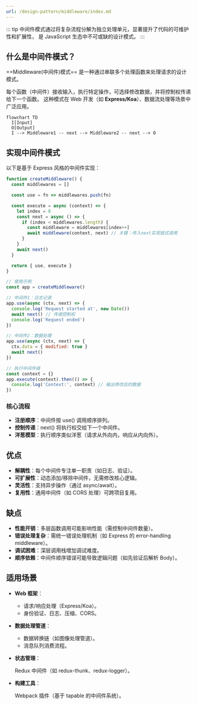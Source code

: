 ```yaml
---
url: /design-pattern/middleware/index.md
---
```

::: tip
中间件模式通过将复杂流程分解为独立处理单元，显著提升了代码的可维护性和扩展性，
是 JavaScript 生态中不可或缺的设计模式。
:::

## 什么是中间件模式？

\==Middleware(中间件)模式== 是一种通过串联多个处理函数来处理请求的设计模式。

每个函数（中间件）接收输入，执行特定操作，可选择修改数据，并将控制权传递给下一个函数。
这种模式在 Web 开发（如 **Express/Koa**）、数据流处理等场景中广泛应用。

```mermaid
flowchart TD
  I[Input]
  O[Output]
  I --> Middleware1 -- next --> Middleware2 -- next --> O
```

## 实现中间件模式

以下是基于 Express 风格的中间件实现：

```js
function createMiddleware() {
  const middlewares = []

  const use = fn => middlewares.push(fn)

  const execute = async (context) => {
    let index = 0
    const next = async () => {
      if (index < middlewares.length) {
        const middleware = middlewares[index++]
        await middleware(context, next) // 关键：传入next实现链式调用
      }
    }
    await next()
  }

  return { use, execute }
}

// 使用示例
const app = createMiddleware()

// 中间件1：日志记录
app.use(async (ctx, next) => {
  console.log('Request started at', new Date())
  await next() // 传递控制权
  console.log('Request ended')
})

// 中间件2：数据处理
app.use(async (ctx, next) => {
  ctx.data = { modified: true }
  await next()
})

// 执行中间件链
const context = {}
app.execute(context).then(() => {
  console.log('Context:', context) // 输出修改后的数据
})
```

### 核心流程

* **注册顺序**：中间件按 use() 调用顺序排列。
* **控制传递**：next() 将执行权交给下一个中间件。
* **洋葱模型**：执行顺序类似洋葱（请求从外向内，响应从内向外）。

## 优点

* **解耦性**：每个中间件专注单一职责（如日志、验证）。
* **可扩展性**：动态添加/移除中间件，无需修改核心逻辑。
* **灵活性**：支持异步操作（通过 async/await）。
* **复用性**：通用中间件（如 CORS 处理）可跨项目复用。

## 缺点

* **性能开销**：多层函数调用可能影响性能（需控制中间件数量）。
* **错误处理复杂**：需统一错误处理机制（如 Express 的 error-handling middleware）。
* **调试困难**：深层调用栈增加调试难度。
* **顺序依赖**：中间件顺序错误可能导致逻辑问题（如先验证后解析 Body）。

## 适用场景

* **Web 框架**：

  * 请求/响应处理（Express/Koa）。
  * 身份验证、日志、压缩、CORS。

* **数据处理管道**：

  * 数据转换链（如图像处理管道）。
  * 消息队列消费流程。

* **状态管理**：

  Redux 中间件（如 redux-thunk、redux-logger）。

* **构建工具**：

  Webpack 插件（基于 tapable 的中间件系统）。
